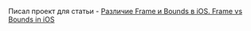 Писал проект для статьи - [Различие Frame и Bounds в iOS. Frame vs Bounds in iOS](https://vmityuklyaev.medium.com/%D1%80%D0%B0%D0%B7%D0%BB%D0%B8%D1%87%D0%B8%D0%B5-frame-%D0%B8-bounds-%D0%B2-ios-frame-vs-bounds-in-ios-4e5aee5ed477)